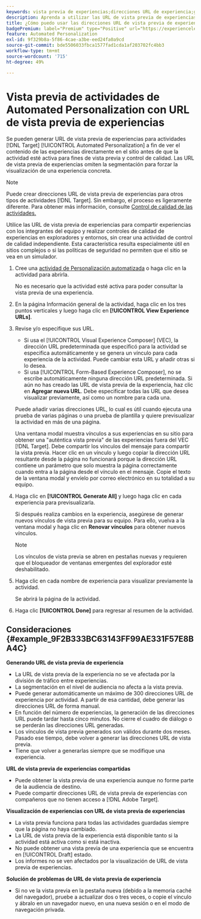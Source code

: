 ```yaml
---
keywords: vista previa de experiencias;direcciones URL de experiencia;generar direcciones URL;ver direcciones URL de experiencia
description: Aprenda a utilizar las URL de vista previa de experiencias para las actividades de Adobe [!DNL Target] Automated Personalization para ver el contenido de las experiencias directamente en el sitio antes de que la actividad esté activa.
title: ¿Cómo puedo usar las direcciones URL de vista previa de experiencias en actividades de Automated Personalization?
badgePremium: label="Premium" type="Positive" url="https://experienceleague.adobe.com/docs/target/using/introduction/intro.html?lang=en#premium newtab=true" tooltip="Consulte qué se incluye en Target Premium."
feature: Automated Personalization
exl-id: 9f329b8a-5f86-4cae-a3be-eed24fa0a9cd
source-git-commit: bde5506033fbca1577fad1cda1af203702fc4bb3
workflow-type: tm+mt
source-wordcount: '715'
ht-degree: 49%

---
```


# Vista previa de actividades de Automated Personalization con URL de vista previa de experiencias

Se pueden generar URL de vista previa de experiencias para actividades [!DNL Target] [!UICONTROL Automated Personalization] a fin de ver el contenido de las experiencias directamente en el sitio antes de que la actividad esté activa para fines de vista previa y control de calidad. Las URL de vista previa de experiencias omiten la segmentación para forzar la visualización de una experiencia concreta.

>[!NOTE]
>
>Puede crear direcciones URL de vista previa de experiencias para otros tipos de actividades [!DNL Target]. Sin embargo, el proceso es ligeramente diferente. Para obtener más información, consulte [Control de calidad de las actividades.](/help/main/c-activities/c-activity-qa/activity-qa.md#preview)

Utilice las URL de vista previa de experiencias para compartir experiencias con los integrantes del equipo y realizar controles de calidad de experiencias en exploradores y entornos, sin crear una actividad de control de calidad independiente. Esta característica resulta especialmente útil en sitios complejos o si las políticas de seguridad no permiten que el sitio se vea en un simulador.

1. Cree una [actividad de Personalización automatizada](/help/main/c-activities/t-automated-personalization/create-ap-activity.md#task_8AAF837796D74CF893CA2F88BA1491C9) o haga clic en la actividad para abrirla.

   No es necesario que la actividad esté activa para poder consultar la vista previa de una experiencia.

1. En la página Información general de la actividad, haga clic en los tres puntos verticales y luego haga clic en **[!UICONTROL View Experience URLs]**.

1. Revise y/o especifique sus URL.

   * Si usa el [!UICONTROL Visual Experience Composer] (VEC), la dirección URL predeterminada que especificó para la actividad se especifica automáticamente y se genera un vínculo para cada experiencia de la actividad. Puede cambiar esta URL y añadir otras si lo desea.
   * Si usa [!UICONTROL Form-Based Experience Composer], no se escribe automáticamente ninguna dirección URL predeterminada. Si aún no has creado las URL de vista previa de la experiencia, haz clic en **Agregar nueva URL**. Debe especificar todas las URL que desea visualizar previamente, así como un nombre para cada una.

   Puede añadir varias direcciones URL, lo cual es útil cuando ejecuta una prueba de varias páginas o una prueba de plantilla y quiere previsualizar la actividad en más de una página.

   Una ventana modal muestra vínculos a sus experiencias en su sitio para obtener una &quot;auténtica vista previa&quot; de las experiencias fuera del VEC [!DNL Target]. Debe compartir los vínculos del mensaje para compartir la vista previa. Hacer clic en un vínculo y luego copiar la dirección URL resultante desde la página no funcionará porque la dirección URL contiene un parámetro que solo muestra la página correctamente cuando entra a la página desde el vínculo en el mensaje. Copie el texto de la ventana modal y envíelo por correo electrónico en su totalidad a su equipo.

1. Haga clic en **[!UICONTROL Generate All]** y luego haga clic en cada experiencia para previsualizarla.

   Si después realiza cambios en la experiencia, asegúrese de generar nuevos vínculos de vista previa para su equipo. Para ello, vuelva a la ventana modal y haga clic en **Renovar vínculos** para obtener nuevos vínculos.

   >[!NOTE]
   >
   >Los vínculos de vista previa se abren en pestañas nuevas y requieren que el bloqueador de ventanas emergentes del explorador esté deshabilitado.

1. Haga clic en cada nombre de experiencia para visualizar previamente la actividad.

   Se abrirá la página de la actividad.

1. Haga clic **[!UICONTROL Done]** para regresar al resumen de la actividad.

## Consideraciones {#example_9F2B333BC63143FF99AE331F57E8BA4C}

**Generando URL de vista previa de experiencia**

* La URL de vista previa de la experiencia no se ve afectada por la división de tráfico entre experiencias.
* La segmentación en el nivel de audiencia no afecta a la vista previa.
* Puede generar automáticamente un máximo de 300 direcciones URL de experiencia por actividad. A partir de esa cantidad, debe generar las direcciones URL de forma manual.
* En función del número de experiencias, la generación de las direcciones URL puede tardar hasta cinco minutos. No cierre el cuadro de diálogo o se perderán las direcciones URL generadas.
* Los vínculos de vista previa generados son válidos durante dos meses. Pasado ese tiempo, debe volver a generar las direcciones URL de vista previa.
* Tiene que volver a generarlas siempre que se modifique una experiencia.

**URL de vista previa de experiencias compartidas**

* Puede obtener la vista previa de una experiencia aunque no forme parte de la audiencia de destino.
* Puede compartir direcciones URL de vista previa de experiencias con compañeros que no tienen acceso a [!DNL Adobe Target].

**Visualización de experiencias con URL de vista previa de experiencias**

* La vista previa funciona para todas las actividades guardadas siempre que la página no haya cambiado.
* La URL de vista previa de la experiencia está disponible tanto si la actividad está activa como si está inactiva.
* No puede obtener una vista previa de una experiencia que se encuentra en [!UICONTROL Draft] estado.
* Los informes no se ven afectados por la visualización de URL de vista previa de experiencias.

**Solución de problemas de URL de vista previa de experiencia**

* Si no ve la vista previa en la pestaña nueva (debido a la memoria caché del navegador), pruebe a actualizar dos o tres veces, o copie el vínculo y ábralo en un navegador nuevo, en una nueva sesión o en el modo de navegación privada.
